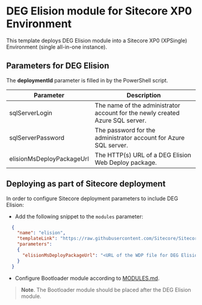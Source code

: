 # DEG Elision module for Sitecore XP0 Environment

This template deploys DEG Elision module into a Sitecore XP0 (XPSingle) Environment (single all-in-one instance).

## Parameters for DEG Elision

The **deploymentId**  parameter is filled in by the PowerShell script.

| Parameter                                 | Description
--------------------------------------------|------------------------------------------------
| sqlServerLogin                            | The name of the administrator account for the newly created Azure SQL server.
| sqlServerPassword                         | The password for the administrator account for Azure SQL server.
| elisionMsDeployPackageUrl                     | The HTTP(s) URL of a DEG Elision Web Deploy package.

## Deploying as part of Sitecore deployment

In order to configure Sitecore deployment parameters to include DEG Elision:

* Add the following snippet to the `modules` parameter:
```JSON
  {
    "name": "elision",
    "templateLink": "https://raw.githubusercontent.com/Sitecore/Sitecore-Azure-Quickstart-Templates/master/JSS/xp0/azuredeploy.json",
    "parameters":
    {
      "elisionMsDeployPackageUrl": "<URL of the WDP file for DEG Elision *.scwdp>"
    }
  }
```

* Configure Bootloader module according to [MODULES.md](../../MODULES.md). 
> **Note**. The Bootloader module should be placed after the DEG Elision module.